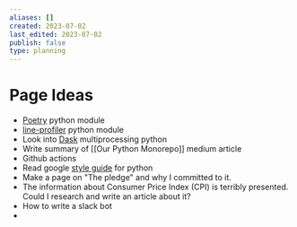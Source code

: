 ```yaml
---
aliases: []
created: 2023-07-02
last_edited: 2023-07-02
publish: false
type: planning
---
```

# Page Ideas
- [Poetry](https://python-poetry.org/) python module
- [line-profiler](https://pypi.org/project/line-profiler/) python module
- Look into [Dask](https://www.dask.org/) multiprocessing python
- Write summary of [[Our Python Monorepo]] medium article
- Github actions
- Read google [style guide](https://google.github.io/styleguide/pyguide.html) for python
- Make a page on "The pledge" and why I committed to it.
- The information about Consumer Price Index (CPI) is terribly presented. Could I research and write an article about it?
- How to write a slack bot
-
